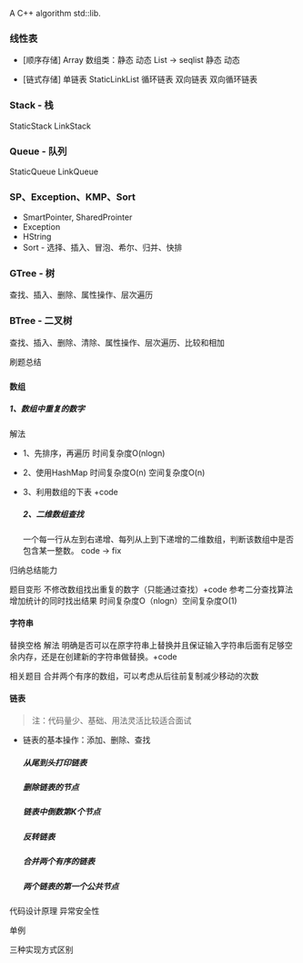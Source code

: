 A C++ algorithm std::lib.

### 线性表

- [顺序存储]
  Array 数组类：静态 动态
  List -> seqlist 静态 动态

- [链式存储]
  单链表
  StaticLinkList
  循环链表
  双向链表
  双向循环链表

### Stack - 栈

StaticStack LinkStack

### Queue - 队列

StaticQueue LinkQueue

### SP、Exception、KMP、Sort

- SmartPointer, SharedProinter
- Exception
- HString
- Sort - 选择、插入、冒泡、希尔、归并、快排

### GTree - 树

查找、插入、删除、属性操作、层次遍历

### BTree - 二叉树

查找、插入、删除、清除、属性操作、层次遍历、比较和相加

刷题总结

### 

#### 数组

##### 1、数组中重复的数字

解法

- 1、先排序，再遍历 时间复杂度O(nlogn)

- 2、使用HashMap 时间复杂度O(n) 空间复杂度O(n)

- 3、利用数组的下表 +code
  
  ##### 2、二维数组查找
  
  一个每一行从左到右递增、每列从上到下递增的二维数组，判断该数组中是否包含某一整数。 code -> fix

归纳总结能力

题目变形
不修改数组找出重复的数字（只能通过查找）+code
参考二分查找算法增加统计的同时找出结果 时间复杂度O（nlogn）空间复杂度O(1)

#### 字符串

替换空格
解法
明确是否可以在原字符串上替换并且保证输入字符串后面有足够空余内存，还是在创建新的字符串做替换。+code

相关题目
合并两个有序的数组，可以考虑从后往前复制减少移动的次数

#### 链表

> 注：代码量少、基础、用法灵活比较适合面试

- 链表的基本操作：添加、删除、查找
  
  ##### 从尾到头打印链表
  
  ##### 删除链表的节点
  
  ##### 链表中倒数第K个节点
  
  ##### 反转链表
  
  ##### 合并两个有序的链表
  
  ##### 两个链表的第一个公共节点

代码设计原理
异常安全性

单例

三种实现方式区别
